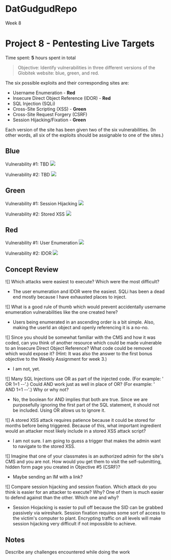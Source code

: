 # DatGudgudRepo
Week 8
# Project 8 - Pentesting Live Targets

Time spent: **5** hours spent in total

> Objective: Identify vulnerabilities in three different versions of the Globitek website: blue, green, and red.

The six possible exploits and their corresponding sites are:
* Username Enumeration - **Red**
* Insecure Direct Object Reference (IDOR) - **Red**
* SQL Injection (SQLi)
* Cross-Site Scripting (XSS) - **Green**
* Cross-Site Request Forgery (CSRF)
* Session Hijacking/Fixation - **Green**

Each version of the site has been given two of the six vulnerabilities. (In other words, all six of the exploits should be assignable to one of the sites.)

## Blue

Vulnerability #1: TBD
![](https://raw.githubusercontent.com/trezzan/DatGudgudRepo/master/BlueSOMETHING.gif)

Vulnerability #2: TBD
![](https://raw.githubusercontent.com/trezzan/DatGudgudRepo/master/BlueSOMETHING.gif)


## Green

Vulnerability #1: Session Hijacking
![](https://raw.githubusercontent.com/trezzan/DatGudgudRepo/master/GreenHijack.gif)


Vulnerability #2: Stored XSS
![](https://raw.githubusercontent.com/trezzan/DatGudgudRepo/master/GreenXSS.gif)

## Red

Vulnerability #1: User Enumeration
![](https://raw.githubusercontent.com/trezzan/DatGudgudRepo/master/RedEnum.gif)

Vulnerability #2: IDOR
![](https://raw.githubusercontent.com/trezzan/DatGudgudRepo/master/RedIdor.gif)

## Concept Review

![] Which attacks were easiest to execute? Which were the most difficult?
* The user enumeration and IDOR were the easiest. SQLi has been a dead end mostly because I have exhausted places to inject. 

 ![] What is a good rule of thumb which would prevent accidentally username enumeration vulnerabilities like the one created here?
 * Users being enumerated in an ascending order is a bit simple. Also, making the userId an object and openly referencing it is a no-no.

![] Since you should be somewhat familiar with the CMS and how it was coded, can you think of another resource which could be made vulnerable to an Insecure Direct Object Reference? What code could be removed which would expose it? (Hint: It was also the answer to the first bonus objective to the Weekly Assignment for week 3.)
* I am not, yet. 

![] Many SQL Injections use OR as part of the injected code. (For example: ' OR 1=1 --'.) Could AND work just as well in place of OR? (For example: ' AND 1=1 --'.) Why or why not?
* No, the boolean for AND implies that both are true. Since we are purposefully ignoring the first part of the SQL statement, it should not be included. Using OR allows us to ignore it. 

![] A stored XSS attack requires patience because it could be stored for months before being triggered. Because of this, what important ingredient would an attacker most likely include in a stored XSS attack script?
* I am not sure. I am going to guess a trigger that makes the admin want to navigate to the stored XSS.

![]  Imagine that one of your classmates is an authorized admin for the site's CMS and you are not. How would you get them to visit the self-submitting, hidden form page you created in Objective #5 (CSRF)?
* Maybe sending an IM with a link?

![]  Compare session hijacking and session fixation. Which attack do you think is easier for an attacker to execute? Why? One of them is much easier to defend against than the other. Which one and why?
* Session Hiojacking is easier to pull off because the SID can be grabbed passively via wireshark. Session fixation requires some sort of access to the victim's computer to plant. Encrypting traffic on all levels will make session hijacking very difficult if not impossible to achieve. 

## Notes

Describe any challenges encountered while doing the work


